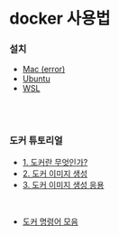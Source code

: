# docker 사용법

### 설치
- [Mac (error)](mac_install.md)
- [Ubuntu](ubuntu_install.md)
- [WSL](wsl_install.md)

</br>
</br>

### 도커 튜토리얼

- [1. 도커란 무엇인가?](what-is-docker.md)
- [2. 도커 이미지 생성](create-image.md)
- [3. 도커 이미지 생성 응용]()


</br>

- [도커 명령어 모음](docker_cmd.md)